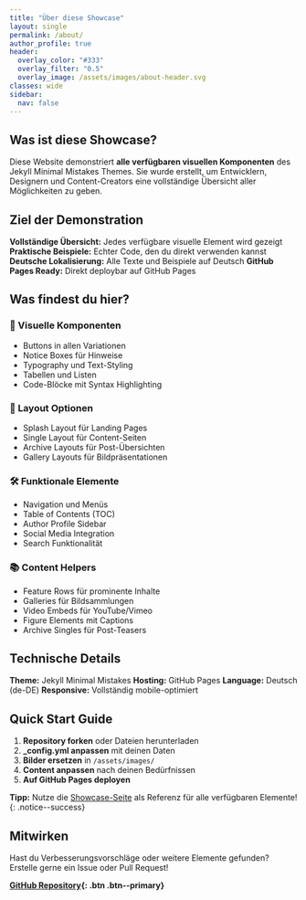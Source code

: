 ```yaml
---
title: "Über diese Showcase"
layout: single
permalink: /about/
author_profile: true
header:
  overlay_color: "#333"
  overlay_filter: "0.5"
  overlay_image: /assets/images/about-header.svg
classes: wide
sidebar:
  nav: false
---
```


## Was ist diese Showcase?

Diese Website demonstriert **alle verfügbaren visuellen Komponenten** des Jekyll Minimal Mistakes Themes. Sie wurde erstellt, um Entwicklern, Designern und Content-Creators eine vollständige Übersicht aller Möglichkeiten zu geben.

## Ziel der Demonstration

**Vollständige Übersicht:** Jedes verfügbare visuelle Element wird gezeigt
**Praktische Beispiele:** Echter Code, den du direkt verwenden kannst
**Deutsche Lokalisierung:** Alle Texte und Beispiele auf Deutsch
**GitHub Pages Ready:** Direkt deploybar auf GitHub Pages

## Was findest du hier?

### 🎨 Visuelle Komponenten
- Buttons in allen Variationen
- Notice Boxes für Hinweise
- Typography und Text-Styling
- Tabellen und Listen
- Code-Blöcke mit Syntax Highlighting

### 📱 Layout Optionen
- Splash Layout für Landing Pages
- Single Layout für Content-Seiten
- Archive Layouts für Post-Übersichten
- Gallery Layouts für Bildpräsentationen

### 🛠 Funktionale Elemente
- Navigation und Menüs
- Table of Contents (TOC)
- Author Profile Sidebar
- Social Media Integration
- Search Funktionalität

### 📚 Content Helpers
- Feature Rows für prominente Inhalte
- Galleries für Bildsammlungen
- Video Embeds für YouTube/Vimeo
- Figure Elements mit Captions
- Archive Singles für Post-Teasers

## Technische Details

**Theme:** Jekyll Minimal Mistakes
**Hosting:** GitHub Pages
**Language:** Deutsch (de-DE)
**Responsive:** Vollständig mobile-optimiert

## Quick Start Guide

1. **Repository forken** oder Dateien herunterladen
2. **_config.yml anpassen** mit deinen Daten
3. **Bilder ersetzen** in `/assets/images/`
4. **Content anpassen** nach deinen Bedürfnissen
5. **Auf GitHub Pages deployen**

**Tipp:** Nutze die [Showcase-Seite](/showcase/) als Referenz für alle verfügbaren Elemente!
{: .notice--success}

## Mitwirken

Hast du Verbesserungsvorschläge oder weitere Elemente gefunden? Erstelle gerne ein Issue oder Pull Request!

**[GitHub Repository](https://github.com/username/showcase){: .btn .btn--primary}**

